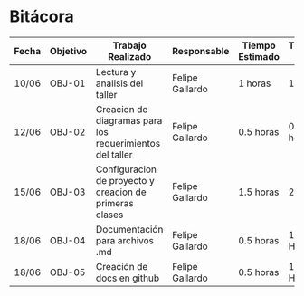 # Bitácora

| Fecha | Objetivo | Trabajo Realizado | Responsable | Tiempo Estimado | Tiempo Real |
|-------|----------|-------------------|-------------|-----------------|-------------|
| 10/06 | OBJ-01 | Lectura y analisis del taller| Felipe Gallardo | 1 horas | 1 hora |
| 12/06 | OBJ-02 | Creacion de diagramas para los requerimientos del taller | Felipe Gallardo| 0.5 horas | 0.5 horas |
| 15/06 | OBJ-03 | Configuracion de proyecto y creacion de primeras clases | Felipe Gallardo | 1.5 horas | 2 horas | 
| 18/06 | OBJ-04 | Documentación para archivos .md | Felipe Gallardo | 0.5 horas | 1 HORAS |
| 18/06 | OBJ-05 | Creación de docs en github | Felipe Gallardo | 0.5 horas | 1.5 HORAS |
